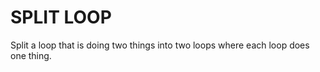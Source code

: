 # SPLIT LOOP 

Split a loop that is doing two things into two loops where each loop does 
one thing.